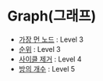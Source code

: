 # Graph(그래프)

* [가장 먼 노드](https://programmers.co.kr/learn/courses/30/lessons/49189) : Level 3
* [순위](https://programmers.co.kr/learn/courses/30/lessons/49191) : Level 3
* [사이클 제거](https://programmers.co.kr/learn/courses/30/lessons/49188) : Level 4
* [방의 개수](https://programmers.co.kr/learn/courses/30/lessons/49190) : Level 5